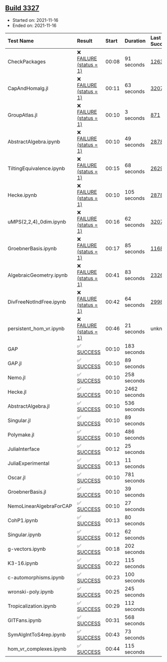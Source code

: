 ## [Build 3327](https://oscarci.mathematik.uni-kl.de/job/oscar-stable/3327/)

* Started on: 2021-11-16
* Ended on: 2021-11-16

| Test Name    | Result | Start | Duration | Last Success | First Failure |
|:-------------|:-------|:------|:---------|:-------------|:--------------|
| CheckPackages | ❌ [FAILURE (status = 1)](https://oscarci.mathematik.uni-kl.de/job/oscar-stable/3327/artifact/logs/build-3327/CheckPackages.log) | 00:08 | 91 seconds | [1263](https://oscarci.mathematik.uni-kl.de/job/oscar-stable/1263/) | [1264](https://oscarci.mathematik.uni-kl.de/job/oscar-stable/1264/) |
| CapAndHomalg.jl | ❌ [FAILURE (status = 1)](https://oscarci.mathematik.uni-kl.de/job/oscar-stable/3327/artifact/logs/build-3327/CapAndHomalg.jl.log) | 00:11 | 63 seconds | [3207](https://oscarci.mathematik.uni-kl.de/job/oscar-stable/3207/) | [3208](https://oscarci.mathematik.uni-kl.de/job/oscar-stable/3208/) |
| GroupAtlas.jl | ❌ [FAILURE (status = 1)](https://oscarci.mathematik.uni-kl.de/job/oscar-stable/3327/artifact/logs/build-3327/GroupAtlas.jl.log) | 00:10 | 3 seconds | [871](https://oscarci.mathematik.uni-kl.de/job/oscar-stable/871/) | [872](https://oscarci.mathematik.uni-kl.de/job/oscar-stable/872/) |
| AbstractAlgebra.ipynb | ❌ [FAILURE (status = 1)](https://oscarci.mathematik.uni-kl.de/job/oscar-stable/3327/artifact/logs/build-3327/AbstractAlgebra.ipynb.log) | 00:10 | 49 seconds | [2878](https://oscarci.mathematik.uni-kl.de/job/oscar-stable/2878/) | [2879](https://oscarci.mathematik.uni-kl.de/job/oscar-stable/2879/) |
| TiltingEquivalence.ipynb | ❌ [FAILURE (status = 1)](https://oscarci.mathematik.uni-kl.de/job/oscar-stable/3327/artifact/logs/build-3327/TiltingEquivalence.ipynb.log) | 00:15 | 68 seconds | [2629](https://oscarci.mathematik.uni-kl.de/job/oscar-stable/2629/) | [2630](https://oscarci.mathematik.uni-kl.de/job/oscar-stable/2630/) |
| Hecke.ipynb | ❌ [FAILURE (status = 1)](https://oscarci.mathematik.uni-kl.de/job/oscar-stable/3327/artifact/logs/build-3327/Hecke.ipynb.log) | 00:10 | 105 seconds | [2878](https://oscarci.mathematik.uni-kl.de/job/oscar-stable/2878/) | [2879](https://oscarci.mathematik.uni-kl.de/job/oscar-stable/2879/) |
| uMPS(2,2,4)_0dim.ipynb | ❌ [FAILURE (status = 1)](https://oscarci.mathematik.uni-kl.de/job/oscar-stable/3327/artifact/logs/build-3327/uMPS-2-2-4-_0dim.ipynb.log) | 00:16 | 62 seconds | [3207](https://oscarci.mathematik.uni-kl.de/job/oscar-stable/3207/) | [3208](https://oscarci.mathematik.uni-kl.de/job/oscar-stable/3208/) |
| GroebnerBasis.ipynb | ❌ [FAILURE (status = 1)](https://oscarci.mathematik.uni-kl.de/job/oscar-stable/3327/artifact/logs/build-3327/GroebnerBasis.ipynb.log) | 00:17 | 85 seconds | [1168](https://oscarci.mathematik.uni-kl.de/job/oscar-stable/1168/) | [1169](https://oscarci.mathematik.uni-kl.de/job/oscar-stable/1169/) |
| AlgebraicGeometry.ipynb | ❌ [FAILURE (status = 1)](https://oscarci.mathematik.uni-kl.de/job/oscar-stable/3327/artifact/logs/build-3327/AlgebraicGeometry.ipynb.log) | 00:41 | 83 seconds | [2326](https://oscarci.mathematik.uni-kl.de/job/oscar-stable/2326/) | [2327](https://oscarci.mathematik.uni-kl.de/job/oscar-stable/2327/) |
| DivFreeNotIndFree.ipynb | ❌ [FAILURE (status = 1)](https://oscarci.mathematik.uni-kl.de/job/oscar-stable/3327/artifact/logs/build-3327/DivFreeNotIndFree.ipynb.log) | 00:42 | 64 seconds | [2998](https://oscarci.mathematik.uni-kl.de/job/oscar-stable/2998/) | [2999](https://oscarci.mathematik.uni-kl.de/job/oscar-stable/2999/) |
| persistent_hom_vr.ipynb | ❌ [FAILURE (status = 1)](https://oscarci.mathematik.uni-kl.de/job/oscar-stable/3327/artifact/logs/build-3327/persistent_hom_vr.ipynb.log) | 00:46 | 21 seconds | unknown | unknown |
| GAP | ✅ [SUCCESS](https://oscarci.mathematik.uni-kl.de/job/oscar-stable/3327/artifact/logs/build-3327/GAP.log) | 00:10 | 183 seconds |  |  |
| GAP.jl | ✅ [SUCCESS](https://oscarci.mathematik.uni-kl.de/job/oscar-stable/3327/artifact/logs/build-3327/GAP.jl.log) | 00:10 | 89 seconds |  |  |
| Nemo.jl | ✅ [SUCCESS](https://oscarci.mathematik.uni-kl.de/job/oscar-stable/3327/artifact/logs/build-3327/Nemo.jl.log) | 00:10 | 258 seconds |  |  |
| Hecke.jl | ✅ [SUCCESS](https://oscarci.mathematik.uni-kl.de/job/oscar-stable/3327/artifact/logs/build-3327/Hecke.jl.log) | 00:10 | 2462 seconds |  |  |
| AbstractAlgebra.jl | ✅ [SUCCESS](https://oscarci.mathematik.uni-kl.de/job/oscar-stable/3327/artifact/logs/build-3327/AbstractAlgebra.jl.log) | 00:10 | 536 seconds |  |  |
| Singular.jl | ✅ [SUCCESS](https://oscarci.mathematik.uni-kl.de/job/oscar-stable/3327/artifact/logs/build-3327/Singular.jl.log) | 00:10 | 89 seconds |  |  |
| Polymake.jl | ✅ [SUCCESS](https://oscarci.mathematik.uni-kl.de/job/oscar-stable/3327/artifact/logs/build-3327/Polymake.jl.log) | 00:10 | 486 seconds |  |  |
| JuliaInterface | ✅ [SUCCESS](https://oscarci.mathematik.uni-kl.de/job/oscar-stable/3327/artifact/logs/build-3327/JuliaInterface.log) | 00:12 | 25 seconds |  |  |
| JuliaExperimental | ✅ [SUCCESS](https://oscarci.mathematik.uni-kl.de/job/oscar-stable/3327/artifact/logs/build-3327/JuliaExperimental.log) | 00:13 | 11 seconds |  |  |
| Oscar.jl | ✅ [SUCCESS](https://oscarci.mathematik.uni-kl.de/job/oscar-stable/3327/artifact/logs/build-3327/Oscar.jl.log) | 00:10 | 781 seconds |  |  |
| GroebnerBasis.jl | ✅ [SUCCESS](https://oscarci.mathematik.uni-kl.de/job/oscar-stable/3327/artifact/logs/build-3327/GroebnerBasis.jl.log) | 00:10 | 39 seconds |  |  |
| NemoLinearAlgebraForCAP | ✅ [SUCCESS](https://oscarci.mathematik.uni-kl.de/job/oscar-stable/3327/artifact/logs/build-3327/NemoLinearAlgebraForCAP.log) | 00:10 | 27 seconds |  |  |
| CohP1.ipynb | ✅ [SUCCESS](https://oscarci.mathematik.uni-kl.de/job/oscar-stable/3327/artifact/logs/build-3327/CohP1.ipynb.log) | 00:13 | 80 seconds |  |  |
| Singular.ipynb | ✅ [SUCCESS](https://oscarci.mathematik.uni-kl.de/job/oscar-stable/3327/artifact/logs/build-3327/Singular.ipynb.log) | 00:12 | 62 seconds |  |  |
| g-vectors.ipynb | ✅ [SUCCESS](https://oscarci.mathematik.uni-kl.de/job/oscar-stable/3327/artifact/logs/build-3327/g-vectors.ipynb.log) | 00:18 | 202 seconds |  |  |
| K3-16.ipynb | ✅ [SUCCESS](https://oscarci.mathematik.uni-kl.de/job/oscar-stable/3327/artifact/logs/build-3327/K3-16.ipynb.log) | 00:22 | 115 seconds |  |  |
| c-automorphisms.ipynb | ✅ [SUCCESS](https://oscarci.mathematik.uni-kl.de/job/oscar-stable/3327/artifact/logs/build-3327/c-automorphisms.ipynb.log) | 00:23 | 100 seconds |  |  |
| wronski-poly.ipynb | ✅ [SUCCESS](https://oscarci.mathematik.uni-kl.de/job/oscar-stable/3327/artifact/logs/build-3327/wronski-poly.ipynb.log) | 00:25 | 245 seconds |  |  |
| Tropicalization.ipynb | ✅ [SUCCESS](https://oscarci.mathematik.uni-kl.de/job/oscar-stable/3327/artifact/logs/build-3327/Tropicalization.ipynb.log) | 00:29 | 112 seconds |  |  |
| GITFans.ipynb | ✅ [SUCCESS](https://oscarci.mathematik.uni-kl.de/job/oscar-stable/3327/artifact/logs/build-3327/GITFans.ipynb.log) | 00:31 | 568 seconds |  |  |
| SymAlgIntToS4rep.ipynb | ✅ [SUCCESS](https://oscarci.mathematik.uni-kl.de/job/oscar-stable/3327/artifact/logs/build-3327/SymAlgIntToS4rep.ipynb.log) | 00:43 | 73 seconds |  |  |
| hom_vr_complexes.ipynb | ✅ [SUCCESS](https://oscarci.mathematik.uni-kl.de/job/oscar-stable/3327/artifact/logs/build-3327/hom_vr_complexes.ipynb.log) | 00:44 | 115 seconds |  |  |
